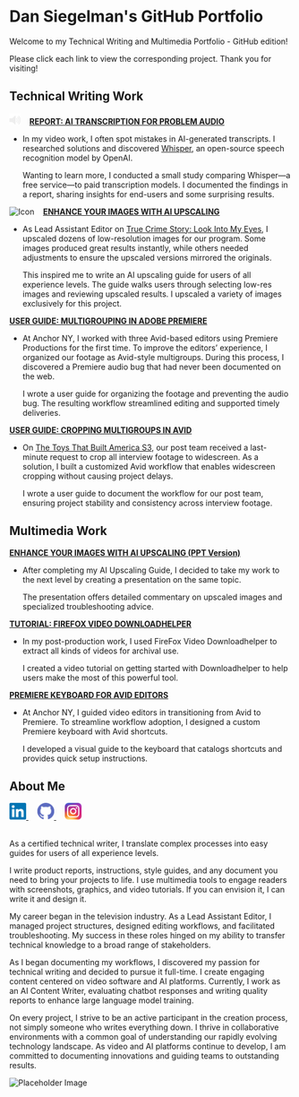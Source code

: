 # Dan Siegelman's GitHub Portfolio

Welcome to my Technical Writing and Multimedia Portfolio - GitHub edition!

Please click each link to view the corresponding project. Thank you for visiting!

## Technical Writing Work

<img src="icons/speaker.png" alt="Icon" width="20">&nbsp;&nbsp;&nbsp;&nbsp;**[REPORT: AI TRANSCRIPTION FOR PROBLEM AUDIO](https://dansiegelman.github.io/Dan-Siegelman-Portfolio/writing/report-transcription)**
- In my video work, I often spot mistakes in AI-generated transcripts. I researched solutions and discovered [Whisper](https://github.com/openai/whisper), an open-source speech recognition model by OpenAI.
  
  Wanting to learn more, I conducted a small study comparing Whisper—a free service—to paid transcription models. I documented the findings in a report, sharing insights for end-users and some surprising results.

<img src="icons/pictu" alt="Icon" width="20">&nbsp;&nbsp;&nbsp;&nbsp;**[ENHANCE YOUR IMAGES WITH AI UPSCALING](https://dansiegelman.github.io/Dan-Siegelman-Portfolio/writing/upscaling-guide)**
- As Lead Assistant Editor on [True Crime Story: Look Into My Eyes](https://www.youtube.com/watch?v=mQDIgwOzSxA), I upscaled dozens of low-resolution images for our program. Some images produced great results instantly, while others needed adjustments to ensure the upscaled versions mirrored the originals.

  This inspired me to write an AI upscaling guide for users of all experience levels. The guide walks users through selecting low-res images and reviewing upscaled results. I upscaled a variety of images exclusively for this project.

**[USER GUIDE: MULTIGROUPING IN ADOBE PREMIERE](https://dansiegelman.github.io/Dan-Siegelman-Portfolio/writing/premiere-multigrouping)**
- At Anchor NY, I worked with three Avid-based editors using Premiere Productions for the first time. To improve the editors’ experience, I organized our footage as Avid-style multigroups. During this process, I discovered a Premiere audio bug that had never been documented on the web.

  I wrote a user guide for organizing the footage and preventing the audio bug. The resulting workflow streamlined editing and supported timely deliveries.

**[USER GUIDE: CROPPING MULTIGROUPS IN AVID](https://dansiegelman.github.io/Dan-Siegelman-Portfolio/writing/avid-mgcropping)**
- On [The Toys That Built America S3](https://www.youtube.com/watch?v=xJmQDRVJHQ0), our post team received a last-minute request to crop all interview footage to widescreen. As a solution, I built a customized Avid workflow that enables widescreen cropping without causing project delays.

  I wrote a user guide to document the workflow for our post team, ensuring project stability and consistency across interview footage.

## Multimedia Work

**[ENHANCE YOUR IMAGES WITH AI UPSCALING (PPT Version)](https://dansiegelman.github.io/Dan-Siegelman-Portfolio/multimedia/upscaling-presentation)**

- After completing my AI Upscaling Guide, I decided to take my work to the next level by creating a presentation on the same topic.

  The presentation offers detailed commentary on upscaled images and specialized troubleshooting advice.

**[TUTORIAL: FIREFOX VIDEO DOWNLOADHELPER](https://dansiegelman.github.io/Dan-Siegelman-Portfolio/multimedia/firefox-tutorial)**

- In my post-production work, I used FireFox Video Downloadhelper to extract all kinds of videos for archival use.

  I created a video tutorial on getting started with Downloadhelper to help users make the most of this powerful tool.

**[PREMIERE KEYBOARD FOR AVID EDITORS](https://dansiegelman.github.io/Dan-Siegelman-Portfolio/multimedia/premiere-keyboard)**

- At Anchor NY, I guided video editors in transitioning from Avid to Premiere. To streamline workflow adoption, I designed a custom Premiere keyboard with Avid shortcuts.

  I developed a visual guide to the keyboard that catalogs shortcuts and provides quick setup instructions.  

## About Me

<a href="https://www.linkedin.com/in/dan-siegelman">
    <img src="icons/LinkedIn_logo_initials.png" alt="LinkedIn" width="30" height="30"> 
</a>&nbsp;&nbsp;&nbsp;
<a href="https://github.com/dansiegelman">
    <img src="icons/github-icon-2.svg" alt="GitHub" width="30" height="30">
</a>&nbsp;&nbsp;&nbsp;
<a href="https://www.instagram.com/flockofsiegelman/">
    <img src="icons/Instagram_icon.png" alt="Instagram" width="30" height="30">
</a>  
<br>
<br>

As a certified technical writer, I translate complex processes into easy guides for users of all experience levels.

I write product reports, instructions, style guides, and any document you need to bring your projects to life. I use multimedia tools to engage readers with screenshots, graphics, and video tutorials. If you can envision it, I can write it and design it.

My career began in the television industry. As a Lead Assistant Editor, I managed project structures, designed editing workflows, and facilitated troubleshooting. My success in these roles hinged on my ability to transfer technical knowledge to a broad range of stakeholders.

As I began documenting my workflows, I discovered my passion for technical writing and decided to pursue it full-time. I create engaging content centered on video software and AI platforms. Currently, I work as an AI Content Writer, evaluating chatbot responses and writing quality reports to enhance large language model training.

On every project, I strive to be an active participant in the creation process, not simply someone who writes everything down. I thrive in collaborative environments with a common goal of understanding our rapidly evolving technology landscape. As video and AI platforms continue to develop, I am committed to documenting innovations and guiding teams to outstanding results.

<img src="StyleGuide.gif" alt="Placeholder Image" width="600">




